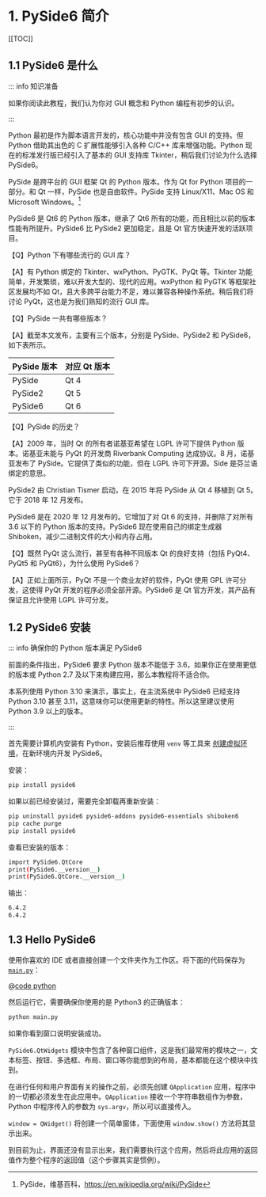 # 1. PySide6 简介

[[TOC]]

## 1.1 PySide6 是什么

::: info 知识准备

如果你阅读此教程，我们认为你对 GUI 概念和 Python 编程有初步的认识。

:::

Python 最初是作为脚本语言开发的，核心功能中并没有包含 GUI 的支持。但 Python 借助其出色的 C 扩展性能够引入各种 C/C++ 库来增强功能。Python 现在的标准发行版已经引入了基本的 GUI 支持库 Tkinter，稍后我们讨论为什么选择 PySide6。

PySide 是跨平台的 GUI 框架 Qt 的 Python 版本。作为 Qt for Python 项目的一部分。和 Qt 一样，PySide 也是自由软件。PySide 支持 Linux/X11、Mac OS 和 Microsoft Windows。[^1]

[^1]: PySide，维基百科，<https://en.wikipedia.org/wiki/PySide>

PySide6 是 Qt6 的 Python 版本，继承了 Qt6 所有的功能，而且相比以前的版本性能有所提升。PySide6 比 PySide2 更加稳定，且是 Qt 官方快速开发的活跃项目。

【Q】Python 下有哪些流行的 GUI 库？

【A】有 Python 绑定的 Tkinter、wxPython、PyGTK、PyQt 等。Tkinter 功能简单，开发繁琐，难以开发大型的、现代的应用。wxPython 和 PyGTK 等框架社区发展均不如 Qt，且大多跨平台能力不足，难以兼容各种操作系统。稍后我们将讨论 PyQt，这也是为我们熟知的流行 GUI 库。

【Q】PySide 一共有哪些版本？

【A】截至本文发布，主要有三个版本，分别是 PySide、PySide2 和 PySide6，如下表所示。

| PySide 版本 | 对应 Qt 版本 |
| ----------- | ------------ |
| PySide      | Qt 4         |
| PySide2     | Qt 5         |
| PySide6     | Qt 6         |

【Q】PySide 的历史？

【A】2009 年，当时 Qt 的所有者诺基亚希望在 LGPL 许可下提供 Python 版本。诺基亚未能与 PyQt 的开发商 Riverbank Computing 达成协议。8 月，诺基亚发布了 PySide。它提供了类似的功能，但在 LGPL 许可下开源。Side 是芬兰语绑定的意思。

PySide2 由 Christian Tismer 启动，在 2015 年将 PySide 从 Qt 4 移植到 Qt 5。它于 2018 年 12 月发布。

PySide6 是在 2020 年 12 月发布的。它增加了对 Qt 6 的支持，并删除了对所有 3.6 以下的 Python 版本的支持。PySide6 现在使用自己的绑定生成器 Shiboken，减少二进制文件的大小和内存占用。

【Q】既然 PyQt 这么流行，甚至有各种不同版本 Qt 的良好支持（包括 PyQt4、PyQt5 和 PyQt6），为什么使用 PySide6？

【A】正如上面所示，PyQt 不是一个商业友好的软件，PyQt 使用 GPL 许可分发，这使得 PyQt 开发的程序必须全部开源。PySide6 是 Qt 官方开发，其产品有保证且允许使用 LGPL 许可分发。

## 1.2 PySide6 安装

::: info 确保你的 Python 版本满足 PySide6

前面的条件指出，PySide6 要求 Python 版本不能低于 3.6，如果你正在使用更低的版本或 Python 2.7 及以下来构建应用，那么本教程将不适合你。

本系列使用 Python 3.10 来演示，事实上，在主流系统中 PySide6 已经支持 Python 3.10 甚至 3.11，这意味你可以使用更新的特性。所以这里建议使用 Python 3.9 以上的版本。

:::

首先需要计算机内安装有 Python，安装后推荐使用 `venv` 等工具来 [创建虚拟环境](../../../basic/stdlib/venv.md)，在新环境内开发 PySide6。

安装：

```bash
pip install pyside6
```

如果以前已经安装过，需要完全卸载再重新安装：

```bash
pip uninstall pyside6 pyside6-addons pyside6-essentials shiboken6
pip cache purge
pip install pyside6
```

查看已安装的版本：

```bash
import PySide6.QtCore
print(PySide6.__version__)
print(PySide6.QtCore.__version__)
```

输出：

```bash
6.4.2
6.4.2
```

## 1.3 Hello PySide6

使用你喜欢的 IDE 或者直接创建一个文件夹作为工作区。将下面的代码保存为 [`main.py`](https://github.com/Sun-ZhenXing/vuepress-python-notes/tree/main/docs/pypi-package/pyside6/chapter01/src/main.py)：

@[code python](./src/main.py)

然后运行它，需要确保你使用的是 Python3 的正确版本：

```bash
python main.py
```

如果你看到窗口说明安装成功。

`PySide6.QtWidgets` 模块中包含了各种窗口组件，这是我们最常用的模块之一，文本标签、按钮、多选框、布局、窗口等你能想到的布局，基本都能在这个模块中找到。

在进行任何和用户界面有关的操作之前，必须先创建 `QApplication` 应用，程序中的一切都必须发生在此应用中。`QApplication` 接收一个字符串数组作为参数，Python 中程序传入的参数为 `sys.argv`，所以可以直接传入。

`window = QWidget()` 将创建一个简单窗体，下面使用 `window.show()` 方法将其显示出来。

到目前为止，界面还没有显示出来，我们需要执行这个应用，然后将此应用的返回值作为整个程序的返回值（这个步骤其实是惯例）。
